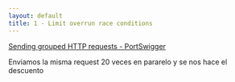 ```yaml
---
layout: default
title: 1 - Limit overrun race conditions
---
```

[Sending grouped HTTP requests - PortSwigger](https://portswigger.net/burp/documentation/desktop/tools/repeater/send-group#sending-requests-in-parallel)

Enviamos la misma request 20 veces en pararelo y se nos hace el descuento

